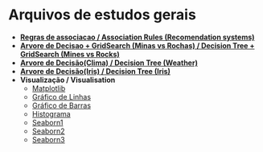 # Arquivos de estudos gerais

* **[Regras de associacao / Association Rules (Recomendation systems)](https://github.com/caiobellezi/estudos/blob/master/Estudos_Regras_de_associacao.ipynb)**
* **[Arvore de Decisao + GridSearch (Minas vs Rochas) / Decision Tree + GridSearch (Mines vs Rocks)](https://github.com/caiobellezi/estudos/blob/master/Estudos_GridSearch_Arvores_de_decisao_(Sonar).ipynb)**
* **[Arvore de Decisão(Clima) / Decision Tree (Weather)](https://github.com/caiobellezi/estudos/blob/master/Estudos_Arvore_de_Decisao_(Decision_Tree)_Clima.ipynb)**
* **[Arvore de Decisão(Iris) / Decision Tree (Iris)](https://github.com/caiobellezi/estudos/blob/master/Estudos_Iris_DecisionTree.ipynb)**
* **Visualização / Visualisation**
  * [Matplotlib](https://github.com/caiobellezi/estudos/blob/master/Matplotlib.ipynb)
  * [Gráfico de Linhas](https://github.com/caiobellezi/estudos/blob/master/Grafico_de_linhas.ipynb)
  * [Gráfico de Barras](https://github.com/caiobellezi/estudos/blob/master/Graficos_de_Barras.ipynb)
  * [Histograma](https://github.com/caiobellezi/estudos/blob/master/Histogramas.ipynb)
  * [Seaborn1](https://github.com/caiobellezi/estudos/blob/master/Seaborn_1.ipynb)
  * [Seaborn2](https://github.com/caiobellezi/estudos/blob/master/Seaborn2.ipynb)
  * [Seaborn3](https://github.com/caiobellezi/estudos/blob/master/Seaborn3.ipynb)

